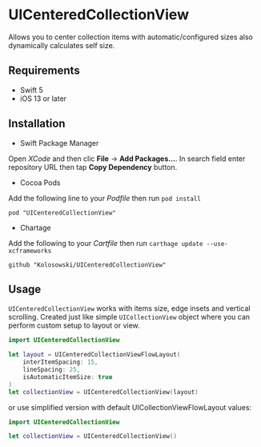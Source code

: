 # UICenteredCollectionView

Allows you to center collection items with automatic/configured sizes also dynamically calculates self size.


## Requirements
* Swift 5
* iOS 13 or later


## Installation
* Swift Package Manager

Open *XCode* and then clic **File** -> **Add Packages...**. In search field enter repository URL then tap **Copy Dependency** button.

* Cocoa Pods

Add the following line to your *Podfile* then run `pod install`
```
pod "UICenteredCollectionView"
```

* Chartage

Add the following to your *Cartfile* then run `carthage update --use-xcframeworks`
```
github "Kolosowski/UICenteredCollectionView"
```

## Usage
`UICenteredCollectionView` works with items size, edge insets and vertical scrolling.
Created just like simple `UICollectionView` object where you can perform custom setup to layout or view.
```swift
import UICenteredCollectionView

let layout = UICenteredCollectionViewFlowLayout(
	interItemSpacing: 15,
	lineSpacing: 25,
	isAutomaticItemSize: true
)
let collectionView = UICenteredCollectionView(layout)
```

or use simplified version with default UICollectionViewFlowLayout values:
```swift
import UICenteredCollectionView

let collectionView = UICenteredCollectionView()
```
